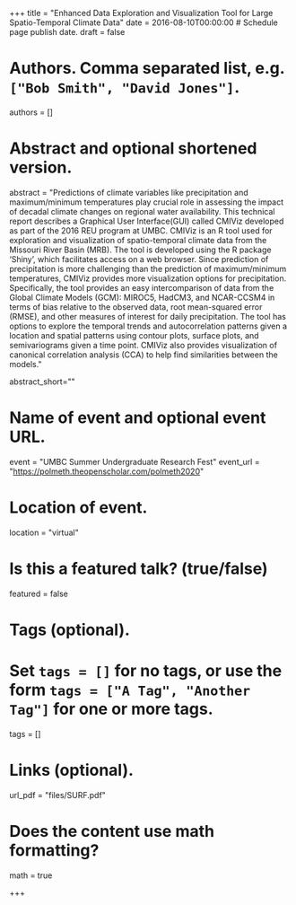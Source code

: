 +++
title = "Enhanced Data Exploration and Visualization Tool for Large Spatio-Temporal Climate Data"
date = 2016-08-10T00:00:00  # Schedule page publish date.
draft = false

# Authors. Comma separated list, e.g. `["Bob Smith", "David Jones"]`.
authors = []

# Abstract and optional shortened version.
abstract = "Predictions of climate variables like precipitation and maximum/minimum temperatures play crucial role in assessing the impact of decadal climate changes on regional water  availability. This technical report  describes  a  Graphical User Interface(GUI) called CMIViz developed as part of the 2016 REU program at UMBC. CMIViz is an R tool used for exploration and visualization of spatio-temporal climate data from the Missouri River Basin (MRB). The tool is developed using the R package ‘Shiny’, which facilitates access on a web browser.  Since prediction of precipitation is more challenging than the prediction of  maximum/minimum temperatures, CMIViz provides more visualization  options  for  precipitation. Specifically,  the  tool  provides  an  easy  intercomparison of data from the Global Climate Models (GCM): MIROC5, HadCM3, and NCAR-CCSM4 in terms of bias relative to the observed data, root mean-squared error (RMSE), and other measures of interest for daily precipitation.  The tool has options to explore the temporal trends and autocorrelation patterns given a location and spatial patterns using contour plots, surface plots, and semivariograms given a time point. CMIViz also provides visualization of canonical correlation analysis (CCA) to help find similarities between the models."

abstract_short=""

# Name of event and optional event URL.
event = "UMBC Summer Undergraduate Research Fest"
event_url = "https://polmeth.theopenscholar.com/polmeth2020"

# Location of event.
location = "virtual"

# Is this a featured talk? (true/false)
featured = false

# Tags (optional).
#   Set `tags = []` for no tags, or use the form `tags = ["A Tag", "Another Tag"]` for one or more tags.
tags = []

# Links (optional).
url_pdf = "files/SURF.pdf"

# Does the content use math formatting?
math = true

+++

